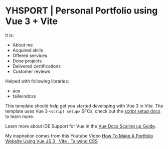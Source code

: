 # YHSPORT | Personal Portfolio using Vue 3 + Vite

It is:
- About me
- Acquired skills
- Offered services
- Done projects
- Delivered certifications
- Customer reviews

Helped with following libraries:
* aos
* tailwindcss

This template should help get you started developing with Vue 3 in Vite. The template uses Vue 3 `<script setup>` SFCs, check out the [script setup docs](https://v3.vuejs.org/api/sfc-script-setup.html#sfc-script-setup) to learn more.

Learn more about IDE Support for Vue in the [Vue Docs Scaling up Guide](https://vuejs.org/guide/scaling-up/tooling.html#ide-support).

My inspiration comes from this Youtube Video [How To Make A Portfolio Website Using Vue JS 3 , Vite , Tailwind CSS](https://www.youtube.com/watch?v=U10h8rrPe6g&list=WL&index=2&t=244s)
